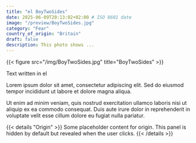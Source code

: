```yaml
---
title: "el BoyTwoSides"
date: 2025-06-09T20:13:02+02:00 # ISO 8601 date
image: "/preview/BoyTwoSides.jpg"
category: "Fear"
country_of_origin: "Britain"
draft: false
description: This photo shows ...
---
```


{{< figure src="/img/BoyTwoSides.jpg" title="BoyTwoSides" >}}

Text written in el

Lorem ipsum dolor sit amet, consectetur adipiscing elit. Sed do eiusmod tempor incididunt ut labore et dolore magna aliqua.

Ut enim ad minim veniam, quis nostrud exercitation ullamco laboris nisi ut aliquip ex ea commodo consequat. Duis aute irure dolor in reprehenderit in voluptate velit esse cillum dolore eu fugiat nulla pariatur.


{{< details "Origin" >}}
Some placeholder content for origin. This panel is hidden by default but revealed when the user clicks.
{{< /details >}}

